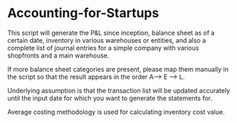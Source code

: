 # Accounting-for-Startups
This script will generate the P&L since inception, balance sheet as of a certain date, inventory in various warehouses or entities, and also a complete list of journal entries for a simple company with various shopfronts and a main warehouse.

If more balance sheet categories are present, please map them manually in the script so that the result appears in the order A--> E --> L.

Underlying assumption is that the transaction list will be updated accurately until the input date for which you want to generate the statements for. 

Average costing methodology is used for calculating inventory cost value.
